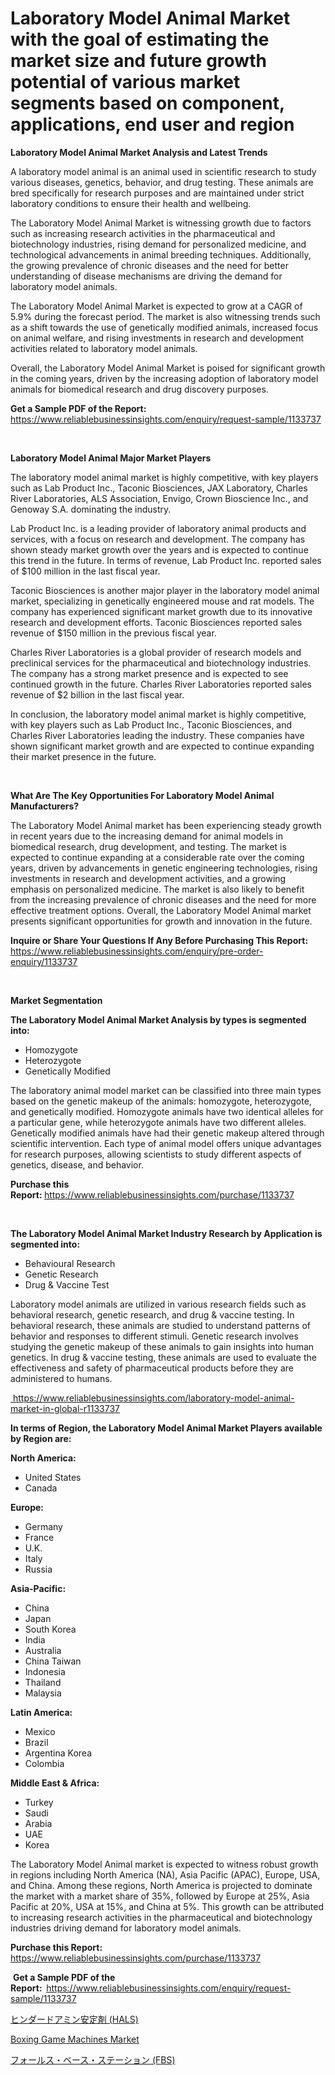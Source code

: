 <p><h1>Laboratory Model Animal Market with the goal of estimating the market size and future growth potential of various market segments based on component, applications, end user and region</h1></p><p><strong>Laboratory Model Animal Market Analysis and Latest Trends</strong></p>
<p><p>A laboratory model animal is an animal used in scientific research to study various diseases, genetics, behavior, and drug testing. These animals are bred specifically for research purposes and are maintained under strict laboratory conditions to ensure their health and wellbeing.</p><p>The Laboratory Model Animal Market is witnessing growth due to factors such as increasing research activities in the pharmaceutical and biotechnology industries, rising demand for personalized medicine, and technological advancements in animal breeding techniques. Additionally, the growing prevalence of chronic diseases and the need for better understanding of disease mechanisms are driving the demand for laboratory model animals.</p><p>The Laboratory Model Animal Market is expected to grow at a CAGR of 5.9% during the forecast period. The market is also witnessing trends such as a shift towards the use of genetically modified animals, increased focus on animal welfare, and rising investments in research and development activities related to laboratory model animals.</p><p>Overall, the Laboratory Model Animal Market is poised for significant growth in the coming years, driven by the increasing adoption of laboratory model animals for biomedical research and drug discovery purposes.</p></p>
<p><strong>Get a Sample PDF of the Report:&nbsp;</strong> <a href="https://www.reliablebusinessinsights.com/enquiry/request-sample/1133737">https://www.reliablebusinessinsights.com/enquiry/request-sample/1133737</a></p>
<p>&nbsp;</p>
<p><strong>Laboratory Model Animal Major Market Players</strong></p>
<p><p>The laboratory model animal market is highly competitive, with key players such as Lab Product Inc., Taconic Biosciences, JAX Laboratory, Charles River Laboratories, ALS Association, Envigo, Crown Bioscience Inc., and Genoway S.A. dominating the industry.</p><p>Lab Product Inc. is a leading provider of laboratory animal products and services, with a focus on research and development. The company has shown steady market growth over the years and is expected to continue this trend in the future. In terms of revenue, Lab Product Inc. reported sales of $100 million in the last fiscal year.</p><p>Taconic Biosciences is another major player in the laboratory model animal market, specializing in genetically engineered mouse and rat models. The company has experienced significant market growth due to its innovative research and development efforts. Taconic Biosciences reported sales revenue of $150 million in the previous fiscal year.</p><p>Charles River Laboratories is a global provider of research models and preclinical services for the pharmaceutical and biotechnology industries. The company has a strong market presence and is expected to see continued growth in the future. Charles River Laboratories reported sales revenue of $2 billion in the last fiscal year.</p><p>In conclusion, the laboratory model animal market is highly competitive, with key players such as Lab Product Inc., Taconic Biosciences, and Charles River Laboratories leading the industry. These companies have shown significant market growth and are expected to continue expanding their market presence in the future.</p></p>
<p>&nbsp;</p>
<p><strong>What Are The Key Opportunities For Laboratory Model Animal Manufacturers?</strong></p>
<p><p>The Laboratory Model Animal market has been experiencing steady growth in recent years due to the increasing demand for animal models in biomedical research, drug development, and testing. The market is expected to continue expanding at a considerable rate over the coming years, driven by advancements in genetic engineering technologies, rising investments in research and development activities, and a growing emphasis on personalized medicine. The market is also likely to benefit from the increasing prevalence of chronic diseases and the need for more effective treatment options. Overall, the Laboratory Model Animal market presents significant opportunities for growth and innovation in the future.</p></p>
<p><strong>Inquire or Share Your Questions If Any Before Purchasing This Report:</strong> <a href="https://www.reliablebusinessinsights.com/enquiry/pre-order-enquiry/1133737">https://www.reliablebusinessinsights.com/enquiry/pre-order-enquiry/1133737</a></p>
<p>&nbsp;</p>
<p><strong>Market Segmentation</strong></p>
<p><strong>The Laboratory Model Animal Market Analysis by types is segmented into:</strong></p>
<p><ul><li>Homozygote</li><li>Heterozygote</li><li>Genetically Modified</li></ul></p>
<p><p>The laboratory animal model market can be classified into three main types based on the genetic makeup of the animals: homozygote, heterozygote, and genetically modified. Homozygote animals have two identical alleles for a particular gene, while heterozygote animals have two different alleles. Genetically modified animals have had their genetic makeup altered through scientific intervention. Each type of animal model offers unique advantages for research purposes, allowing scientists to study different aspects of genetics, disease, and behavior.</p></p>
<p><strong>Purchase this Report:&nbsp;</strong><a href="https://www.reliablebusinessinsights.com/purchase/1133737">https://www.reliablebusinessinsights.com/purchase/1133737</a></p>
<p>&nbsp;</p>
<p><strong>The Laboratory Model Animal Market Industry Research by Application is segmented into:</strong></p>
<p><ul><li>Behavioural Research</li><li>Genetic Research</li><li>Drug & Vaccine Test</li></ul></p>
<p><p>Laboratory model animals are utilized in various research fields such as behavioral research, genetic research, and drug & vaccine testing. In behavioral research, these animals are studied to understand patterns of behavior and responses to different stimuli. Genetic research involves studying the genetic makeup of these animals to gain insights into human genetics. In drug & vaccine testing, these animals are used to evaluate the effectiveness and safety of pharmaceutical products before they are administered to humans.</p></p>
<p><a href="https://www.reliablebusinessinsights.com/laboratory-model-animal-market-in-global-r1133737">&nbsp;https://www.reliablebusinessinsights.com/laboratory-model-animal-market-in-global-r1133737</a></p>
<p><strong>In terms of Region, the Laboratory Model Animal Market Players available by Region are:</strong></p>
<p>
    <p> <strong> North America: </strong>
        <ul>
            <li>United States</li>
            <li>Canada</li>
        </ul>
        </p> 
    <p> <strong> Europe: </strong>
        <ul>
            <li>Germany</li>
            <li>France</li>
            <li>U.K.</li>
            <li>Italy</li>
            <li>Russia</li>
        </ul>
        </p> 
    <p> <strong> Asia-Pacific: </strong>
        <ul>
            <li>China</li>
            <li>Japan</li>
            <li>South Korea</li>
            <li>India</li>
            <li>Australia</li>
            <li>China Taiwan</li>
            <li>Indonesia</li>
            <li>Thailand</li>
            <li>Malaysia</li>
        </ul>
        </p> 
    <p> <strong> Latin America: </strong>
        <ul>
            <li>Mexico</li>
            <li>Brazil</li>
            <li>Argentina Korea</li>
            <li>Colombia</li>
        </ul>
        </p> 
    <p> <strong> Middle East & Africa: </strong>
        <ul>
            <li>Turkey</li>
            <li>Saudi</li>
            <li>Arabia</li>
            <li>UAE</li>
            <li>Korea</li>
        </ul>
    </p>
    </p>
<p><p>The Laboratory Model Animal market is expected to witness robust growth in regions including North America (NA), Asia Pacific (APAC), Europe, USA, and China. Among these regions, North America is projected to dominate the market with a market share of 35%, followed by Europe at 25%, Asia Pacific at 20%, USA at 15%, and China at 5%. This growth can be attributed to increasing research activities in the pharmaceutical and biotechnology industries driving demand for laboratory model animals.</p></p>
<p><strong>Purchase this Report: </strong><a href="https://www.reliablebusinessinsights.com/purchase/1133737">https://www.reliablebusinessinsights.com/purchase/1133737</a></p>
<p>&nbsp;<strong>Get a Sample PDF of the Report:&nbsp;&nbsp;</strong><a href="https://www.reliablebusinessinsights.com/enquiry/request-sample/1133737">https://www.reliablebusinessinsights.com/enquiry/request-sample/1133737</a></p>
<p><strong></strong></p>
<p><p><a href="https://github.com/VinceMarvin1/Market-Research-Report-List-1/blob/main/7933816103725.md">ヒンダードアミン安定剤 (HALS)</a></p><p><a href="https://view.publitas.com/reportprime-1/boxing-game-machines-market-analysis-report-trends-growth-drivers-and-forecasts-2024-2031/">Boxing Game Machines Market</a></p><p><a href="https://github.com/DayanaRunolfsdottir/Market-Research-Report-List-1/blob/main/7070079103726.md">フォールス・ベース・ステーション (FBS)</a></p></p>